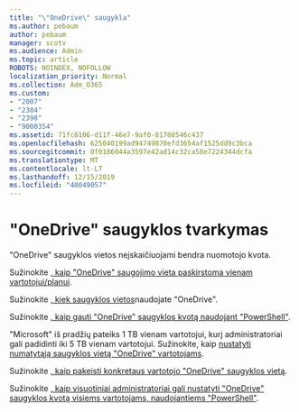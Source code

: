 ```yaml
---
title: "\"OneDrive\" saugykla"
ms.author: pebaum
author: pebaum
manager: scotv
ms.audience: Admin
ms.topic: article
ROBOTS: NOINDEX, NOFOLLOW
localization_priority: Normal
ms.collection: Adm_O365
ms.custom:
- "2007"
- "2384"
- "2398"
- "9000354"
ms.assetid: 71fc8106-d11f-46e7-9af0-81708546c437
ms.openlocfilehash: 625040199ad94749870efd3654af1525dd9c3bca
ms.sourcegitcommit: 0f0186044a3597e42ad14c32ca58e7224344dcfa
ms.translationtype: MT
ms.contentlocale: lt-LT
ms.lasthandoff: 12/15/2019
ms.locfileid: "40049057"
---
```

# <a name="manage-your-onedrive-storage"></a>"OneDrive" saugyklos tvarkymas

"OneDrive" saugyklos vietos neįskaičiuojami bendra nuomotojo kvota. 

Sužinokite [, kaip "OneDrive" saugojimo vieta paskirstoma vienam vartotojui/planui](https://docs.microsoft.com/office365/servicedescriptions/onedrive-for-business-service-description?redirectedfrom=MSDN#storage-space-per-user).

Sužinokite [, kiek saugyklos vietos](https://support.office.com/article/manage-your-onedrive-for-business-storage-31519161-059c-4764-b6f8-f5cd29f7fe68)naudojate "OneDrive".

Sužinokite [, kaip gauti "OneDrive" saugyklos kvotą naudojant "PowerShell"](https://gallery.technet.microsoft.com/scriptcenter/OneDrive-for-Business-0cb45614).

"Microsoft" iš pradžių pateiks 1 TB vienam vartotojui, kurį administratoriai gali padidinti iki 5 TB vienam vartotojui. Sužinokite, kaip [nustatyti numatytąją saugyklos vietą "OneDrive" vartotojams](https://docs.microsoft.com/onedrive/set-default-storage-space).

Sužinokite [, kaip pakeisti konkretaus vartotojo "OneDrive" saugyklos vietą](https://docs.microsoft.com/onedrive/change-user-storage).

Sužinokite [, kaip visuotiniai administratoriai gali nustatyti "OneDrive" saugyklos kvotą visiems vartotojams, naudojantiems "PowerShell"](https://gallery.technet.microsoft.com/office/How-to-set-OneDrive-for-8b61365b).
  